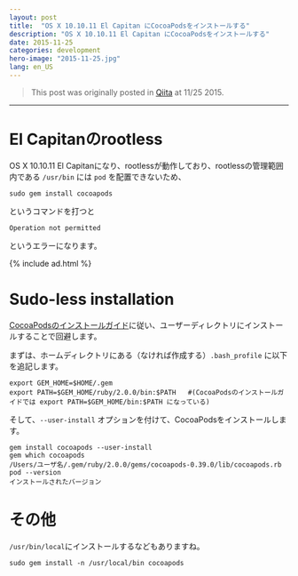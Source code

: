 ```yaml
---
layout: post
title:  "OS X 10.10.11 El Capitan にCocoaPodsをインストールする"
description: "OS X 10.10.11 El Capitan にCocoaPodsをインストールする"
date: 2015-11-25
categories: development
hero-image: "2015-11-25.jpg"
lang: en_US
---
```


> This post was originally posted in [Qiita](http://qiita.com/micchyboy1023/items/26440acb62a71d22b255) at 11/25 2015.

---

# El Capitanのrootless

OS X 10.10.11 El Capitanになり、rootlessが動作しており、rootlessの管理範囲内である `/usr/bin` には `pod` を配置できないため、

`sudo gem install cocoapods`

というコマンドを打つと

`Operation not permitted`

というエラーになります。


{% include ad.html %}

# Sudo-less installation

[CocoaPodsのインストールガイド](https://guides.cocoapods.org/using/getting-started.html#getting-started)に従い、ユーザーディレクトリにインストールすることで回避します。

まずは、ホームディレクトリにある（なければ作成する）`.bash_profile` に以下を追記します。

```
export GEM_HOME=$HOME/.gem
export PATH=$GEM_HOME/ruby/2.0.0/bin:$PATH   #(CocoaPodsのインストールガイドでは export PATH=$GEM_HOME/bin:$PATH になっている)
```

そして、`--user-install` オプションを付けて、CocoaPodsをインストールします。

```
gem install cocoapods --user-install
gem which cocoapods
/Users/ユーザ名/.gem/ruby/2.0.0/gems/cocoapods-0.39.0/lib/cocoapods.rb
pod --version
インストールされたバージョン
```

# その他
`/usr/bin/local`にインストールするなどもありますね。

`sudo gem install -n /usr/local/bin cocoapods`
